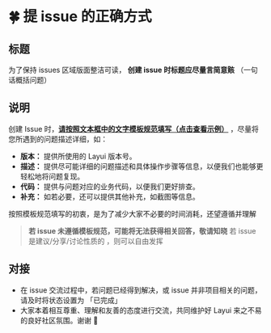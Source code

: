 # 🍀 提 issue 的正确方式

## 标题
为了保持 issues 区域版面整洁可读， **创建 issue 时标题应尽量言简意赅** （一句话概括问题）

## 说明

创建 Issue 时，**[请按照文本框中的文字模板规范填写（点击查看示例）](https://foruda.gitee.com/images/1660197253451887123/%E5%B1%8F%E5%B9%95%E6%88%AA%E5%9B%BE.png)** ，尽量将您所遇到的问题描述详细，如：

- **版本：** 提供所使用的 Layui 版本号。
- **描述：** 提供尽可能详细的问题描述和具体操作步骤等信息，以便我们也能够更轻松地将问题复现。
- **代码：** 提供与问题对应的业务代码，以便我们更好排查。
- **补充：** 如若必要，还可以提供其他补充，如截图等信息。

按照模板规范填写的初衷，是为了减少大家不必要的时间消耗，还望遵循并理解 

> **若 issue 未遵循模板规范，可能将无法获得相关回答，敬请知晓**
> 若 issue 是建议/分享/讨论性质的 ，则可以自由发挥

## 对接

- 在 issue 交流过程中，若问题已经得到解决，或 issue 并非项目相关的问题，请及时将状态设置为 「已完成」
- 大家本着相互尊重、理解和友善的态度进行交流，共同维护好 Layui 来之不易的良好社区氛围。谢谢 :sparkling_heart: 